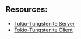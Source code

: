 ## Resources:

- [Tokio-Tungstenite Server](https://github.com/snapview/tokio-tungstenite/blob/master/examples/server.rs)
- [Tokio-Tungstenite Client](https://github.com/snapview/tokio-tungstenite/blob/master/examples/client.rs)